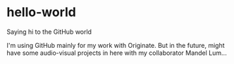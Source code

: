 # hello-world
Saying hi to the GitHub world

I'm using GitHub mainly for my work with Originate. But in the future, might have some audio-visual projects in here with my collaborator Mandel Lum...
